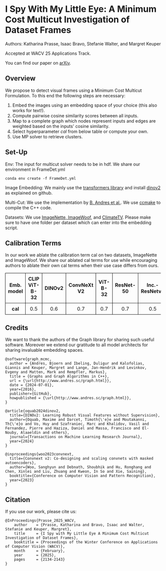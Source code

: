 # I Spy With My Little Eye: A Minimum Cost Multicut Investigation of Dataset Frames
Authors: Katharina Prasse, Isaac Bravo, Stefanie Walter, and Margret Keuper

Accepted at WACV 25 Applications Track.

You can find our paper on [arXiv](https://arxiv.org/abs/2412.01296).


## Overview

We propose to detect visual frames using a Minimum Cost Multicut Formulation.
To this end the following steps are necessary:

1. Embed the images using an embedding space of your choice (this also works for text!).
2. Compute pairwise cosine similarity scores between all inputs.
3. Map to a complete graph which nodes represent inputs and edges are weighted based on the inputs' cosine similarity.
4. Select hyperparameter *cal* from below table or compute your own.
5. Use MP solver to retrieve clusters.



## Set-Up

Env: The input for multicut solver needs to be in hdf. We share our environment in FrameDet.yml

```
conda env create -f FrameDet.yml
```

Image Embedding: We mainly use the [transformers library](https://huggingface.co/docs/transformers/en/index) and install [dinov2](https://github.com/facebookresearch/dinov2) as explained on github.

Multi-Cut: We use the implementation by [B. Andres et al.](https://github.com/bjoern-andres/graph.git). We use [ccmake](https://cmake.org/cmake/help/latest/manual/ccmake.1.html) to compile the C++ code.

Datasets: We use [ImageNette, ImageWoof](https://github.com/fastai/imagenette?tab=readme-ov-file), and [ClimateTV](https://github.com/KathPra/Datasets_ClimateVisions). Please make sure to have one folder per dataset which can enter into the embedding script.

## Calibration Terms
In our work we ablate the calibration term cal on two datasets, ImageNette and ImageWoof. We share our ablated cal terms for use while encouraging authors to ablate their own cal terms when their use case differs from ours.

<!DOCTYPE html>
<html>
<head>
    <title>Flipped Table</title>
    <style>
        table {
            border-collapse: collapse;
            width: 100%;
        }
        th, td {
            border: 1px solid black;
            padding: 8px;
            text-align: center;
        }
    </style>
</head>
<body>
    <table>
        <tr>
            <th>Emb. model</th>
            <th>CLIP ViT-B-32</th>
            <th>DINOv2</th>
            <th>ConvNeXt V2</th>
            <th>ViT-B-32</th>
            <th>ResNet-50</th>
            <th>Inc.-ResNetv2</th>
            <th>VGG19-BN</th>
        </tr>
        <tr>
            <th>cal</th>
            <td>0.5</td>
            <td>0.6</td>
            <td>0.7</td>
            <td>0.7</td>
            <td>0.7</td>
            <td>0.5</td>
            <td>0.7</td>
        </tr>
    </table>
</body>
</html>

## Credits
We want to thank the authors of the Graph library for sharing such useful software. Moreover we extend our gratitude to all model architects for sharing invaluable embedding spaces.

```
@software{graph_mcmc,
  author = {Andres, Bjoern and Ibeling, Duligur and Kalofolias, Giannis and Keuper, Margret and Lange, Jan-Hendrik and Levinkov, Evgeny and Matten, Mark and Rempfler, Markus},
  title = {Graphs and Graph Algorithms in C++},
  url = {\url{http://www.andres.sc/graph.html}},
  date = {2024-07-01},
  year={2016},
  publisher={GitHub},
  howpublished = {\url{http://www.andres.sc/graph.html}},
}

@article{oquab2024dinov2,
  title={DINOv2: Learning Robust Visual Features without Supervision},
  author={Oquab, Maxime and Darcet, Timoth{\'e}e and Moutakanni, Th{\'e}o and Vo, Huy and Szafraniec, Marc and Khalidov, Vasil and Fernandez, Pierre and Haziza, Daniel and Massa, Francisco and El-Nouby, Alaaeldin and others},
  journal={Transactions on Machine Learning Research Journal},
  year={2024}
}

@inproceedings{woo2023convnext,
  title={Convnext v2: Co-designing and scaling convnets with masked autoencoders},
  author={Woo, Sanghyun and Debnath, Shoubhik and Hu, Ronghang and Chen, Xinlei and Liu, Zhuang and Kweon, In So and Xie, Saining},
  booktitle={Conference on Computer Vision and Pattern Recognition},
  year={2023}
}
```

## Citation
If you use our work, please cite us:
```
@InProceedings{Prasse_2025_WACV,
    author    = {Prasse, Katharina and Bravo, Isaac and Walter, Stefanie and Keuper, Margret},
    title     = {I Spy with My Little Eye A Minimum Cost Multicut Investigation of Dataset Frames},
    booktitle = {Proceedings of the Winter Conference on Applications of Computer Vision (WACV)},
    month     = {February},
    year      = {2025},
    pages     = {2134-2143}
}
```